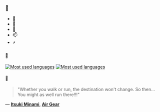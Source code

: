 ### 👋

- 🔭
- 🌱
- 💬
- 📫
- ⚡

#### 🧏

[![Most used languages](https://github-readme-stats-aynah.vercel.app/api/top-langs/?username=aynh&theme=solarized-dark&langs_count=6&layout=compact&hide_title=true)](https://github.com/anuraghazra/github-readme-stats#gh-dark-mode-only)
[![Most used languages](https://github-readme-stats-aynah.vercel.app/api/top-langs/?username=aynh&theme=solarized-light&langs_count=6&layout=compact&hide_title=true)](https://github.com/anuraghazra/github-readme-stats#gh-light-mode-only)

#### 💬

> "Whether you walk or run, the destination won't change. So then... You might as well run there!!!"

&mdash; [**Itsuki Minami**](https://myanimelist.net/character.php?q=Itsuki%20Minami&cat=character), [**Air Gear**](https://myanimelist.net/search/all?q=Air%20Gear&cat=all)
